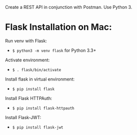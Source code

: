 Create a REST API in conjunction with Postman. Use Python 3. 

# Flask Installation on Mac:
Run venv with Flask:
- `$ python3 -m venv flask` for Python 3.3+

Activate environment:
- `$ . flask/bin/activate`

Install flask in virtual environment:
- `$ pip install flask`

Install Flask HTTPAuth:
- `$ pip install flask-httpauth`

Install Flask-JWT:
- `$ pip install flask-jwt`
